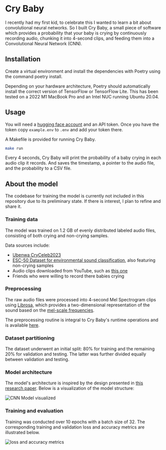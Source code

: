 # Cry Baby

I recently had my first kid, to celebrate this I wanted to learn a bit about convolutional neural networks. So I built Cry Baby, a small piece of software which provides a probability that your baby is crying by continuously recording audio, chunking it into 4-second clips, and feeding them into a Convolutional Neural Network (CNN).

## Installation

Create a virtual environment and install the dependencies with Poetry using the command poetry install.

Depending on your hardware architecture, Poetry should automatically install the correct version of TensorFlow or TensorFlow Lite. This has been tested on a 2022 M1 MacBook Pro and an Intel NUC running Ubuntu 20.04.

## Usage

You will need a [hugging face account](https://huggingface.co/welcome) and an API token. Once you have the token copy `example.env` to `.env` and add your token there.

A Makefile is provided for running Cry Baby.

```bash
make run
```

Every 4 seconds, Cry Baby will print the probability of a baby crying in each audio clip it records. And saves the timestamp, a pointer to the audio file, and the probability to a CSV file.

## About the model

The codebase for training the model is currently not included in this repository due to its preliminary state. If there is interest, I plan to refine and share it.

### Training data

The model was trained on 1.2 GB of evenly distributed labeled audio files, consisting of both crying and non-crying samples.

Data sources include:

- [Ubenwa CryCeleb2023](https://huggingface.co/datasets/Ubenwa/CryCeleb2023)
- [ESC-50 Dataset for environmental sound classification](https://dagshub.com/kinkusuma/esc50-dataset), also featuring non-crying samples
- Audio clips downloaded from YouTube, such as [this one](https://www.youtube.com/watch?v=lmbJP1yObZc)
- Friends who were willing to record there babies crying

### Preprocessing

The raw audio files were processed into 4-second Mel Spectrogram clips using [Librosa](https://librosa.org/doc/0.10.1/generated/librosa.feature.melspectrogram.html#librosa.feature.melspectrogram), which provides a two-dimensional representation of the sound based on the [mel-scale frequencies](https://en.wikipedia.org/wiki/Mel_scale).

The preprocessing routine is integral to Cry Baby's runtime operations and is available [here](./cry_baby/pkg/audio_file_client/adapters/librosa_client.py).

### Dataset partitioning

The dataset underwent an initial split: 80% for training and the remaining 20% for validation and testing. The latter was further divided equally between validation and testing.

### Model architecture

The model's architecture is inspired by the design presented in [this research paper](https://www.pacet-conf.gr/Files/PACET2022paper194.pdf). Below is a visualization of the model structure:

![CNN Model visualized](https://cdn.ericcbonet.com/baby-cry-cnn-model-visualization.png?)

### Training and evaluation

Training was conducted over 10 epochs with a batch size of 32. The corresponding training and validation loss and accuracy metrics are illustrated below.

![loss and accuracy metrics](https://cdn.ericcbonet.com/cry-baby-accuracy-loss-metrics.png?)
